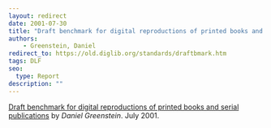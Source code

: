 ```yaml
---
layout: redirect
date: 2001-07-30
title: "Draft benchmark for digital reproductions of printed books and serial publications"
authors: 
    - Greenstein, Daniel
redirect_to: https://old.diglib.org/standards/draftbmark.htm
tags: DLF
seo:
  type: Report
description: ""
---
```

<p><a href="https://old.diglib.org/standards/draftbmark.htm" target="_blank" rel="noopener noreferrer">Draft benchmark for digital reproductions of printed books and serial publications</a> by <em>Daniel Greenstein</em>. July 2001.</p>

